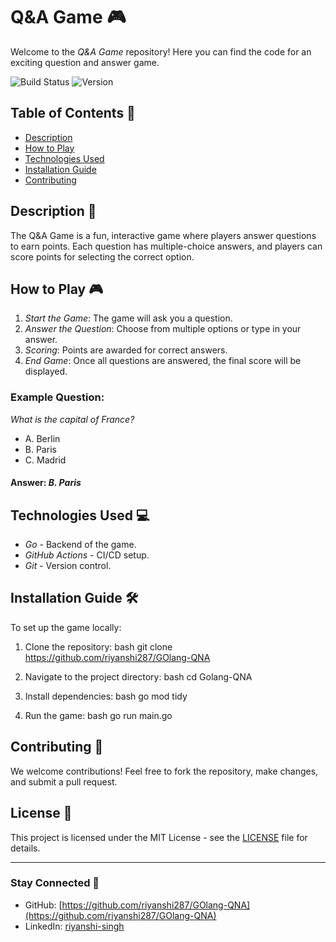 # Q&A Game 🎮

Welcome to the *Q&A Game* repository! Here you can find the code for an exciting question and answer game.

![Build Status](https://img.shields.io/badge/build-passing-brightgreen) ![Version](https://img.shields.io/badge/version-1.0.0-blue)

## Table of Contents 📑
- [Description](#description)
- [How to Play](#how-to-play)
- [Technologies Used](#technologies-used)
- [Installation Guide](#installation-guide)
- [Contributing](#contributing)

## Description 📜
The Q&A Game is a fun, interactive game where players answer questions to earn points. Each question has multiple-choice answers, and players can score points for selecting the correct option.

## How to Play 🎮
1. *Start the Game*: The game will ask you a question.
2. *Answer the Question*: Choose from multiple options or type in your answer.
3. *Scoring*: Points are awarded for correct answers.
4. *End Game*: Once all questions are answered, the final score will be displayed.

### Example Question:
*What is the capital of France?*
- A. Berlin
- B. Paris
- C. Madrid

#### Answer: *B. Paris*

## Technologies Used 💻
- *Go* - Backend of the game.
- *GitHub Actions* - CI/CD setup.
- *Git* - Version control.

## Installation Guide 🛠️
To set up the game locally:

1. Clone the repository:
    bash
    git clone https://github.com/riyanshi287/GOlang-QNA
    

2. Navigate to the project directory:
    bash
    cd Golang-QNA
    

3. Install dependencies:
    bash
    go mod tidy
    

4. Run the game:
    bash
    go run main.go
    

## Contributing 🤝
We welcome contributions! Feel free to fork the repository, make changes, and submit a pull request.

## License 📝
This project is licensed under the MIT License - see the [LICENSE](LICENSE) file for details.

---

### Stay Connected 🔗
- GitHub: [https://github.com/riyanshi287/GOlang-QNA](https://github.com/riyanshi287/GOlang-QNA)
- LinkedIn: [riyanshi-singh](https://www.linkedin.com/in/riyanshi-singh-b85347192/)
